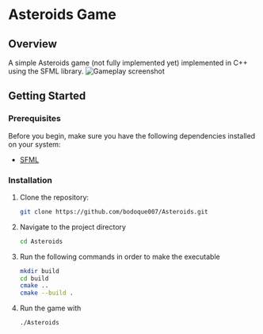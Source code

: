 # Asteroids Game

## Overview
A simple Asteroids game (not fully implemented yet) implemented in C++ using the SFML library.
![Gameplay screenshot]([https://github.com/bodoque007/asteroids-game/assets/63447579/4cd65a31-9093-47be-be6a-64a193e4ff29](https://github.com/user-attachments/assets/f43beabd-7945-43a5-9554-24c7ba1e53a2))

## Getting Started
### Prerequisites
Before you begin, make sure you have the following dependencies installed on your system:

- [SFML](https://www.sfml-dev.org/download.php)

### Installation
1. Clone the repository:
   ```bash
   git clone https://github.com/bodoque007/Asteroids.git
   ```
2. Navigate to the project directory
    ```bash
    cd Asteroids
    ```
3. Run the following commands in order to make the executable
    ```bash
    mkdir build
    cd build
    cmake ..
    cmake --build .
    ```
4. Run the game with
    ```bash
    ./Asteroids
    ```

